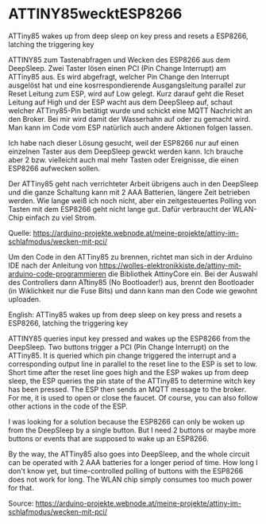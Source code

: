 # ATTINY85wecktESP8266
ATTiny85 wakes up from deep sleep on key press and resets a ESP8266, latching the triggering key



ATTINY85 zum Tastenabfragen und Wecken des ESP8266 aus dem DeepSleep. 
Zwei Taster lösen einen PCI (Pin Change Interrupt) am ATTiny85 aus. 
Es wird abgefragt, welcher Pin Change den Interrupt ausgelöst hat und eine 
kosrrespondierende Ausgangsleitung parallel zur Reset Leitung zum ESP, wird auf Low gelegt. 
Kurz darauf geht die Reset Leitung auf High und der ESP wacht aus dem DeepSleep auf, 
schaut welcher ATTiny85-Pin betätigt wurde und schickt eine MQTT Nachricht an den Broker. 
Bei mir wird damit der Wasserhahn auf oder zu gemacht wird. Man kann im Code vom ESP natürlich auch andere Aktionen folgen lassen.

Ich habe nach dieser Lösung gesucht, weil der ESP8266 nur auf einen einzelnen Taster aus dem DeepSleep gewckt werden kann. 
Ich brauche aber 2 bzw. vielleicht auch mal mehr Tasten oder Ereignisse, die einen ESP8266 aufwecken sollen.

Der ATTiny85 geht nach verrichteter Arbeit übrigens auch in den DeepSleep und die ganze Schaltung kann mit 2 AAA Batterien, 
längere Zeit betrieben werden. Wie lange weiß ich noch nicht, 
aber ein zeitgesteuertes Polling von Tasten mit dem ESP8266 geht nicht lange gut. 
Dafür verbraucht der WLAN-Chip einfach zu viel Strom.

Quelle: https://arduino-projekte.webnode.at/meine-projekte/attiny-im-schlafmodus/wecken-mit-pci/

Um den Code in den ATTiny85 zu brennen, richtet man sich in der Arduino IDE nach der Anleitung von https://wolles-elektronikkiste.de/attiny-mit-arduino-code-programmieren die Bibliothek AttinyCore ein. Bei der Auswahl des Controllers dann ATtiny85 (No Bootloader!) aus, brennt den Bootloader (in Wiklichkeit nur die Fuse Bits) und dann kann man den Code wie gewohnt uploaden.

English:
ATTiny85 wakes up from deep sleep on key press and resets a ESP8266, latching the triggering key

ATTINY85 queries input key pressed and wakes up the ESP8266 from the DeepSleep. Two buttons trigger a PCI (Pin Change Interrupt) on the ATTiny85. It is queried which pin change triggered the interrupt and a corresponding output line in parallel to the reset line to the ESP is set to low. Short time after the reset line goes high and the ESP wakes up from deep sleep, the ESP queries the pin state of the ATTiny85 to determine witch key has been pressed. The ESP then sends an MQTT message to the broker. For me, it is used to open or close the faucet. Of course, you can also follow other actions in the code of the ESP.

I was looking for a solution because the ESP8266 can only be woken up from the DeepSleep by a single button. But I need 2 buttons or maybe more buttons or events that are supposed to wake up an ESP8266.

By the way, the ATTiny85 also goes into DeepSleep, and the whole circuit can be operated with 2 AAA batteries for a longer period of time. How long I don't know yet, but time-controlled polling of buttons with the ESP8266 does not work for long. The WLAN chip simply consumes too much power for that.

Source: https://arduino-projekte.webnode.at/meine-projekte/attiny-im-schlafmodus/wecken-mit-pci/
